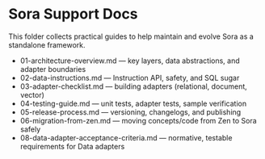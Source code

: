 # Sora Support Docs

This folder collects practical guides to help maintain and evolve Sora as a standalone framework.

- 01-architecture-overview.md — key layers, data abstractions, and adapter boundaries
- 02-data-instructions.md — Instruction API, safety, and SQL sugar
- 03-adapter-checklist.md — building adapters (relational, document, vector)
- 04-testing-guide.md — unit tests, adapter tests, sample verification
- 05-release-process.md — versioning, changelogs, and publishing
- 06-migration-from-zen.md — moving concepts/code from Zen to Sora safely
 - 08-data-adapter-acceptance-criteria.md — normative, testable requirements for Data adapters
